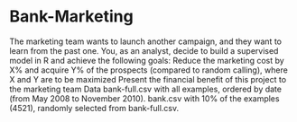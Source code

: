 # Bank-Marketing
The marketing team wants to launch another campaign, and they want to learn from the past one. You, as an analyst, decide to build a supervised model in R and achieve the following goals: Reduce the marketing cost by X% and acquire Y% of the prospects (compared to random calling), where X and Y are to be maximized Present the financial benefit of this project to the marketing team Data
bank-full.csv with all examples, ordered by date (from May 2008 to November 2010).
bank.csv with 10% of the examples (4521), randomly selected from bank-full.csv.
